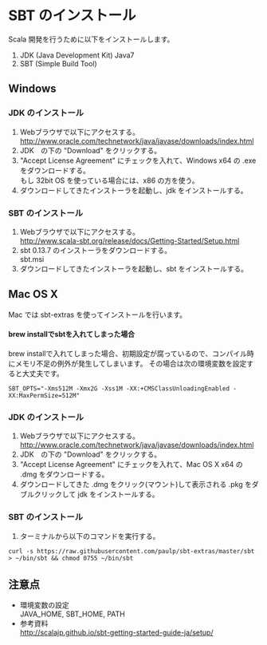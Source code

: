 # SBT のインストール

Scala 開発を行うために以下をインストールします。

1. JDK (Java Development Kit) Java7
2. SBT (Simple Build Tool)

## Windows

### JDK のインストール

1. Webブラウザで以下にアクセスする。  
http://www.oracle.com/technetwork/java/javase/downloads/index.html
2. JDK　の下の "Download" をクリックする。  
3. "Accept License Agreement" にチェックを入れて、Windows x64 の .exe をダウンロードする。  
もし 32bit OS を使っている場合には、x86 の方を使う。
4. ダウンロードしてきたインストーラを起動し、jdk をインストールする。

### SBT のインストール

1. Webブラウザで以下にアクセスする。  
http://www.scala-sbt.org/release/docs/Getting-Started/Setup.html
2. sbt 0.13.7 のインストーラをダウンロードする。  
sbt.msi
3. ダウンロードしてきたインストーラを起動し、sbt をインストールする。

## Mac OS X 

Mac では sbt-extras を使ってインストールを行います。

#### brew installでsbtを入れてしまった場合

brew installで入れてしまった場合、初期設定が腐っているので、コンパイル時にメモリ不足の例外が発生してしまいます。
その場合は次の環境変数を設定すると大丈夫です。

    SBT_OPTS="-Xms512M -Xmx2G -Xss1M -XX:+CMSClassUnloadingEnabled -XX:MaxPermSize=512M"
    



### JDK のインストール

1. Webブラウザで以下にアクセスする。  
http://www.oracle.com/technetwork/java/javase/downloads/index.html
2. JDK　の下の "Download" をクリックする。  
3. "Accept License Agreement" にチェックを入れて、Mac OS X x64 の .dmg をダウンロードする。
4. ダウンロードしてきた .dmg をクリック(マウント)して表示される .pkg をダブルクリックして jdk をインストールする。

### SBT のインストール

1. ターミナルから以下のコマンドを実行する。  
```
curl -s https://raw.githubusercontent.com/paulp/sbt-extras/master/sbt > ~/bin/sbt && chmod 0755 ~/bin/sbt
```

## 注意点

* 環境変数の設定  
JAVA_HOME, SBT_HOME, PATH
* 参考資料  
http://scalajp.github.io/sbt-getting-started-guide-ja/setup/

